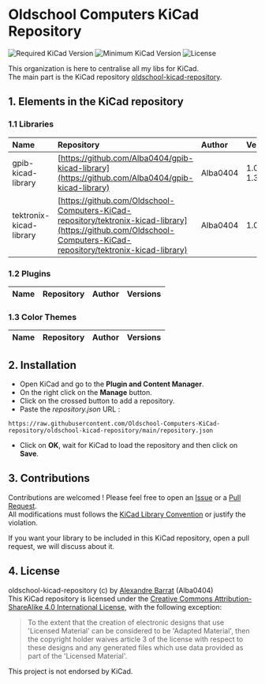 # Oldschool Computers KiCad Repository

![Required KiCad Version](https://img.shields.io/badge/kicad-%3E%3D7.0-success)
![Minimum KiCad Version](https://img.shields.io/badge/kicad-=6.0-orange)
![License](https://img.shields.io/github/license/Oldschool-Computers-KiCad-repository/oldschool-kicad-repository)

This organization is here to centralise all my libs for KiCad.  
The main part is the KiCad repository [oldschool-kicad-repository](https://github.com/Oldschool-Computers-KiCad-repository/oldschool-kicad-repository).  


## 1. Elements in the KiCad repository
### 1.1 Libraries
|Name|Repository|Author|Versions|
|:---|:---------|:-----|:------|
|gpib-kicad-library|[https://github.com/Alba0404/gpib-kicad-library](https://github.com/Alba0404/gpib-kicad-library)|Alba0404|1.0.0-1.3.0|
|tektronix-kicad-library|[https://github.com/Oldschool-Computers-KiCad-repository/tektronix-kicad-library](https://github.com/Oldschool-Computers-KiCad-repository/tektronix-kicad-library)|Alba0404|1.0.0|

### 1.2 Plugins
|Name|Repository|Author|Versions|
|:---|:---------|:-----|:------|

### 1.3 Color Themes
|Name|Repository|Author|Versions|
|:---|:---------|:-----|:------|


## 2. Installation
  - Open KiCad and go to the **Plugin and Content Manager**.
  - On the right click on the **Manage** button.
  - Click on the crossed button to add a repository.
  - Paste the *repository.json* URL :
```
https://raw.githubusercontent.com/Oldschool-Computers-KiCad-repository/oldschool-kicad-repository/main/repository.json
```
  - Click on **OK**, wait for KiCad to load the repository and then click on **Save**.


## 3. Contributions
Contributions are welcomed ! Please feel free to open an [Issue](https://github.com/Oldschool-Computers-KiCad-repository/oldschool-kicad-repository/issues)
or a [Pull Request](https://github.com/Oldschool-Computers-KiCad-repository/oldschool-kicad-repository/pulls).  
All modifications must follows the [KiCad Library Convention](https://klc.kicad.org/) or justify the violation.

If you want your library to be included in this KiCad repository, open a pull request, we will discuss about it.


## 4. License
oldschool-kicad-repository (c) by [Alexandre Barrat](https://github.com/Alba0404) (Alba0404)  
This KiCad repository is licensed under the [Creative Commons Attribution-ShareAlike 4.0 International License](https://creativecommons.org/licenses/by-sa/4.0/legalcode), with the following exception:
> To the extent that the creation of electronic designs that use 'Licensed Material' can be considered to be 'Adapted Material', then the copyright holder waives article 3 of the license with respect to these designs and any generated files which use data provided as part of the 'Licensed Material'.

This project is not endorsed by KiCad.
